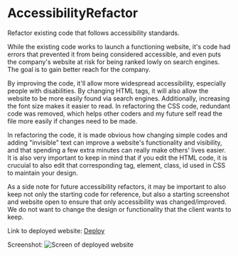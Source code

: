 # AccessibilityRefactor
Refactor existing code that follows accessibility standards.

While the existing code works to launch a functioning website, it's code had errors that prevented it from being considered accessible, and even puts the company's website at risk for being ranked lowly on search engines. The goal is to gain better reach for the company.

By improving the code, it'll allow more widespread accessibility, especially people with disabilities. By changing HTML tags, it will also allow the website to be more easily found via search engines. Additionally, increasing the font size makes it easier to read. In refactoring the CSS code, redundant code was removed, which helps other coders and my future self read the file more easily if changes need to be made.

In refactoring the code, it is made obvious how changing simple codes and adding "invisible" text can improve a website's functionality and visibility, and that spending a few extra minutes can really make others' lives easier. It is also very important to keep in mind that if you edit the HTML code, it is crucuial to also edit that corresponding tag, element, class, id used in CSS to maintain your design.

As a side note for future accessibility refactors, it may be important to also keep not only the starting code for reference, but also a starting screenshot and website open to ensure that only accessibility was changed/improved. We do not want to change the design or functionality that the client wants to keep.

Link to deployed website:
[Deploy](https://rkle408.github.io/AccessibilityRefactor/)

Screenshot:
![Screen of deployed website](https://user-images.githubusercontent.com/108099192/186725658-5ee76858-924d-4d8e-91cf-4053e7a2d43f.png)

